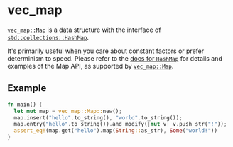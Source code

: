 # vec_map

[`vec_map::Map`](https://docs.rs/vec_map) is a data structure with the interface of [`std::collections::HashMap`](https://doc.rust-lang.org/std/collections/hash_map/struct.HashMap.html).

It's primarily useful when you care about constant factors or prefer determinism to speed.
Please refer to the [docs for `HashMap`](https://doc.rust-lang.org/std/collections/hash_map/struct.HashMap.html) for details and examples of the Map API, as supported by [`vec_map::Map`](https://docs.rs/vec_map).

## Example

```rust
fn main() {
  let mut map = vec_map::Map::new();
  map.insert("hello".to_string(), "world".to_string());
  map.entry("hello".to_string()).and_modify(|mut v| v.push_str("!"));
  assert_eq!(map.get("hello").map(String::as_str), Some("world!"))
}
```
